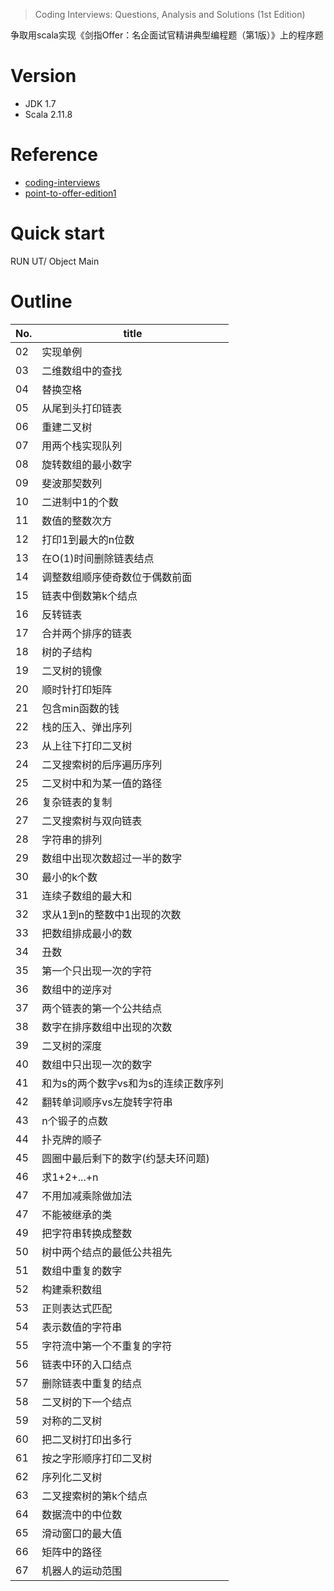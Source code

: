 > Coding Interviews: Questions, Analysis and Solutions (1st Edition)

争取用scala实现《剑指Offer：名企面试官精讲典型编程题（第1版）》上的程序题

# Version
- JDK 1.7
- Scala 2.11.8

# Reference
- [coding-interviews](https://github.com/Wang-Jun-Chao/coding-interviews)
- [point-to-offer-edition1](https://github.com/ryderchan/point-to-offer-edition1)

# Quick start
RUN UT/ Object Main

# Outline
No. | title
--- | ---
02 | 实现单例
03 | 二维数组中的查找
04 | 替换空格
05 | 从尾到头打印链表
06 | 重建二叉树
07 | 用两个栈实现队列
08 | 旋转数组的最小数字
09 | 斐波那契数列
10 | 二进制中1的个数
11 | 数值的整数次方
12 | 打印1到最大的n位数
13 | 在O(1)时间删除链表结点
14 | 调整数组顺序使奇数位于偶数前面
15 | 链表中倒数第k个结点
16 | 反转链表
17 | 合并两个排序的链表
18 | 树的子结构
19 | 二叉树的镜像
20 | 顺时针打印矩阵
21 | 包含min函数的钱
22 | 栈的压入、弹出序列
23 | 从上往下打印二叉树
24 | 二叉搜索树的后序遍历序列
25 | 二叉树中和为某一值的路径
26 | 复杂链表的复制
27 | 二叉搜索树与双向链表
28 | 字符串的排列
29 | 数组中出现次数超过一半的数字
30 | 最小的k个数
31 | 连续子数组的最大和
32 | 求从1到n的整数中1出现的次数
33 | 把数组排成最小的数
34 | 丑数
35 | 第一个只出现一次的字符
36 | 数组中的逆序对
37 | 两个链表的第一个公共结点
38 | 数字在排序数组中出现的次数
39 | 二叉树的深度
40 | 数组中只出现一次的数字
41 | 和为s的两个数字vs和为s的连续正数序列
42 | 翻转单词顺序vs左旋转字符串
43 | n个锻子的点数
44 | 扑克牌的顺子
45 | 圆圈中最后剩下的数字(约瑟夫环问题)
46 | 求1+2+...+n
47 | 不用加减乘除做加法
47 | 不能被继承的类
49 | 把字符串转换成整数
50 | 树中两个结点的最低公共祖先
51 | 数组中重复的数字
52 | 构建乘积数组
53 | 正则表达式匹配
54 | 表示数值的字符串
55 | 字符流中第一个不重复的字符
56 | 链表中环的入口结点
57 | 删除链表中重复的结点
58 | 二叉树的下一个结点
59 | 对称的二叉树
60 | 把二叉树打印出多行
61 | 按之字形顺序打印二叉树
62 | 序列化二叉树
63 | 二叉搜索树的第k个结点
64 | 数据流中的中位数
65 | 滑动窗口的最大值
66 | 矩阵中的路径
67 | 机器人的运动范围